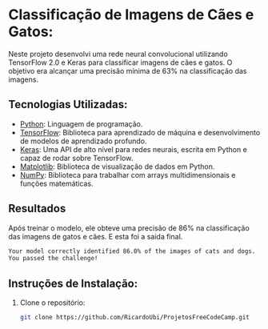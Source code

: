 # Classificação de Imagens de Cães e Gatos:

Neste projeto desenvolvi uma rede neural convolucional utilizando TensorFlow 2.0 e Keras para classificar imagens de cães e gatos. O objetivo era alcançar uma precisão mínima de 63% na classificação das imagens.

## Tecnologias Utilizadas:

- [Python](https://www.python.org/): Linguagem de programação.
- [TensorFlow](https://www.tensorflow.org/): Biblioteca para aprendizado de máquina e desenvolvimento de modelos de aprendizado profundo.
- [Keras](https://keras.io/): Uma API de alto nível para redes neurais, escrita em Python e capaz de rodar sobre TensorFlow.
- [Matplotlib](https://matplotlib.org/): Biblioteca de visualização de dados em Python.
- [NumPy](https://numpy.org/): Biblioteca para trabalhar com arrays multidimensionais e funções matemáticas.

## Resultados
Após treinar o modelo, ele obteve uma precisão de 86% na classificação das imagens de gatos e cães. E esta foi a saida final.

```bash
Your model correctly identified 86.0% of the images of cats and dogs.
You passed the challenge!
```


## Instruções de Instalação:
1. Clone o repositório:
   ```bash
   git clone https://github.com/RicardoUbi/ProjetosFreeCodeCamp.git
